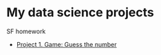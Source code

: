 # My data science projects
SF homework

* [Project 1. Game: Guess the number](https://github.com/ClodEndy/data_science/blob/main/game_v2.py)

